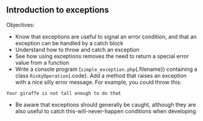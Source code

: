 Introduction to exceptions
--

Objectives:

* Know that exceptions are useful to signal an error condition, and that an exception can be handled by a catch block
* Understand how to throw and catch an exception
* See how using exceptions removes the need to return a special error value from a function
* Write a console program (`simple_exception.php`{.filename}) containing a class `RiskyOperation`{.code}. Add a method that raises an exception with a nice silly error message. For example, you could throw this:

~~~~
Your giraffe is not tall enough to do that
~~~~

* Be aware that exceptions should generally be caught, although they are also useful to catch this-will-never-happen conditions when developing
